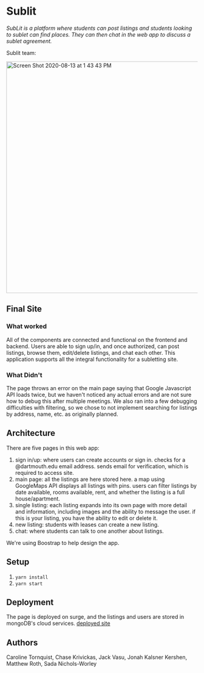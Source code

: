 # Sublit
*SubLit is a platform where students can post listings and students looking to sublet can find places. They can then chat in the web app to discuss a sublet agreement.*

Sublit team:

<img width="608" alt="Screen Shot 2020-08-13 at 1 43 43 PM" src="https://user-images.githubusercontent.com/62867125/90168444-17472880-dd6b-11ea-922d-962cfbbc5aeb.png">

## Final Site
### What worked
All of the components are connected and functional on the frontend and backend. Users are able to sign up/in, and once authorized, can post listings, browse them, edit/delete listings, and chat each other. This application supports all the integral functionality for a subletting site.

### What Didn't 
The page throws an error on the main page saying that Google Javascript API loads twice, but we haven't noticed any actual errors and are not sure how to debug this after multiple meetings. We also ran into a few debugging difficulties with filtering, so we chose to not implement searching for listings by address, name, etc. as originally planned.

## Architecture

There are five pages in this web app:  
1. sign in/up: where users can create accounts or sign in. checks for a @dartmouth.edu email address. sends email for verification, which is required to access site.
2. main page: all the listings are here stored here. a map using GoogleMaps API displays all listings with pins. users can filter listings by date available, rooms available, rent, and whether the listing is a full house/apartment. 
3. single listing: each listing expands into its own page with more detail and information, including images and the ability to message the user. if this is your listing, you have the ability to edit or delete it.
4. new listing: students with leases can create a new listing.
5. chat: where students can talk to one another about listings.

We're using Boostrap to help design the app. 


## Setup

1. `yarn install`
2. `yarn start`

## Deployment

The page is deployed on surge, and the listings and users are stored in mongoDB's cloud services. 
[deployed site](http://sublit.surge.sh/)


## Authors
Caroline Tornquist, Chase Krivickas, Jack Vasu, Jonah Kalsner Kershen, Matthew Roth, Sada Nichols-Worley
